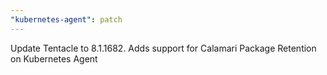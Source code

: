 ```yaml
---
"kubernetes-agent": patch
---
```


Update Tentacle to 8.1.1682. Adds support for Calamari Package Retention on Kubernetes Agent
